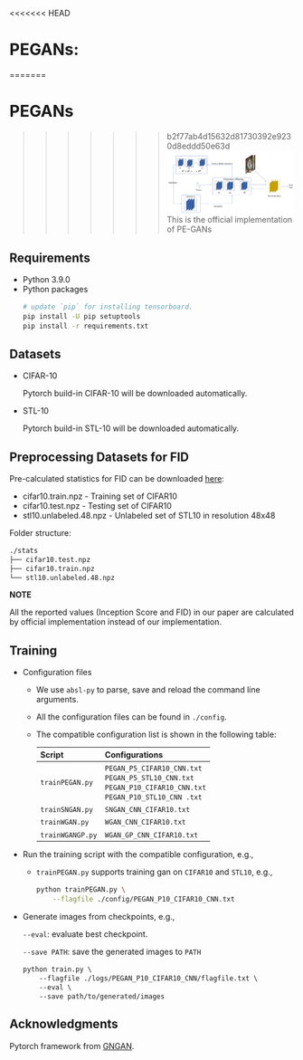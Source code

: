 <<<<<<< HEAD
# PEGANs: 
=======
# PEGANs
>>>>>>> b2f77ab4d15632d81730392e9230d8eddd50e63d
![framework](img/fig1.png?raw=true "framework")
This is the official implementation of PE-GANs

## Requirements
- Python 3.9.0
- Python packages
    ```sh
    # update `pip` for installing tensorboard.
    pip install -U pip setuptools
    pip install -r requirements.txt
    ```

## Datasets
- CIFAR-10

    Pytorch build-in CIFAR-10 will be downloaded automatically.

- STL-10

    Pytorch build-in STL-10 will be downloaded automatically.

## Preprocessing Datasets for FID
Pre-calculated statistics for FID can be downloaded [here](https://drive.google.com/drive/folders/1UBdzl6GtNMwNQ5U-4ESlIer43tNjiGJC?usp=sharing):
- cifar10.train.npz - Training set of CIFAR10
- cifar10.test.npz - Testing set of CIFAR10
- stl10.unlabeled.48.npz - Unlabeled set of STL10 in resolution 48x48

Folder structure:
```
./stats
├── cifar10.test.npz
├── cifar10.train.npz
└── stl10.unlabeled.48.npz
```

**NOTE**

All the reported values (Inception Score and FID) in our paper are calculated by official implementation instead of our implementation. 


## Training
- Configuration files
    - We use `absl-py` to parse, save and reload the command line arguments.
    - All the configuration files can be found in `./config`. 
    - The compatible configuration list is shown in the following table:

        | Script          |Configurations|
        |----------|----------|
        | `trainPEGAN.py` |`PEGAN_P5_CIFAR10_CNN.txt`<br>`PEGAN_P5_STL10_CNN.txt`<br>`PEGAN_P10_CIFAR10_CNN.txt`<br>`PEGAN_P10_STL10_CNN .txt`|
        | `trainSNGAN.py` |`SNGAN_CNN_CIFAR10.txt`|
        | `trainWGAN.py`  |`WGAN_CNN_CIFAR10.txt`|
        | `trainWGANGP.py`  |`WGAN_GP_CNN_CIFAR10.txt`|
- Run the training script with the compatible configuration, e.g.,
    - `trainPEGAN.py` supports training gan on `CIFAR10` and `STL10`, e.g.,
        ```sh
        python trainPEGAN.py \
            --flagfile ./config/PEGAN_P10_CIFAR10_CNN.txt
        ```
    
- Generate images from checkpoints, e.g.,

    `--eval`: evaluate best checkpoint.

    `--save PATH`: save the generated images to `PATH`
    ```
    python train.py \
        --flagfile ./logs/PEGAN_P10_CIFAR10_CNN/flagfile.txt \
        --eval \
        --save path/to/generated/images
    ```
## Acknowledgments
Pytorch framework from [GNGAN](https://github.com/basiclab/GNGAN-PyTorch).

